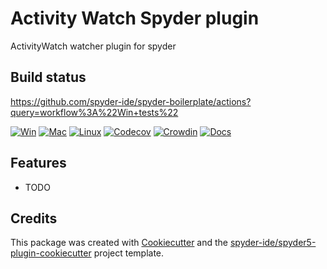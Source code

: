 # Activity Watch Spyder plugin

ActivityWatch watcher plugin for spyder

## Build status

https://github.com/spyder-ide/spyder-boilerplate/actions?query=workflow%3A%22Win+tests%22

[![Win](https://github.com/spyder-ide/spyder_aw_watcher/workflows/Win%20tests/badge.svg)](https://github.com/spyder-ide/spyder_aw_watcher/actions?query=workflow%3A%22Win+tests%22)
[![Mac](https://github.com/spyder-ide/spyder_aw_watcher/workflows/Mac%20tests/badge.svg)](https://github.com/spyder-ide/spyder_aw_watcher/actions?query=workflow%3A%22Mac+tests%22)
[![Linux](https://github.com/spyder-ide/spyder_aw_watcher/workflows/Linux%20tests/badge.svg)](https://github.com/spyder-ide/spyder_aw_watcher/actions?query=workflow%3A%Linux+tests%22)
[![Codecov](https://codecov.io/gh/spyder-ide/spyder_aw_watcher/branch/master/graph/badge.svg)](https://codecov.io/gh/spyder-ide/spyder_aw_watcher)
[![Crowdin](https://badges.crowdin.net/spyder_aw_watcher/localized.svg)](https://crowdin.com/project/spyder_aw_watcher)
[![Docs](https://readthedocs.org/projects/spyder_aw_watcher/badge/?version=latest)](https://spyder_aw_watcher.readthedocs.io/en/latest/?badge=latest)

## Features

* TODO

## Credits

This package was created with [Cookiecutter](https://github.com/audreyr/cookiecutter) and the [spyder-ide/spyder5-plugin-cookiecutter](https://github.com/spyder-ide/spyder5-plugin-cookiecutter) project template.
